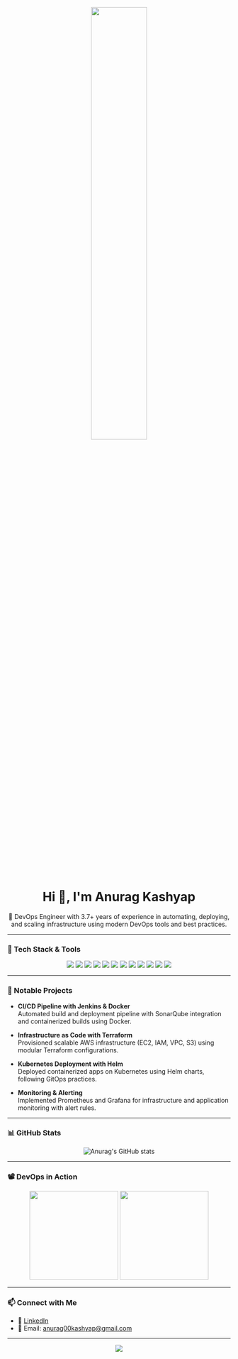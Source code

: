 <p align="center">
  <img src="https://miro.medium.com/v2/resize:fit:750/format:webp/1*xNQKHj5vR7w9AcY_bDKYYw.gif" width="50%" />
</p>

<h1 align="center">Hi 👋, I'm Anurag Kashyap</h1>

<p align="center">
  🚀 DevOps Engineer with 3.7+ years of experience in automating, deploying, and scaling infrastructure using modern DevOps tools and best practices.
</p>

---

### 🧰 Tech Stack & Tools

<p align="center">
  <img src="https://img.shields.io/badge/AWS-232F3E?style=for-the-badge&logo=amazonaws&logoColor=white"/>
  <img src="https://img.shields.io/badge/Jenkins-D24939?style=for-the-badge&logo=jenkins&logoColor=white"/>
  <img src="https://img.shields.io/badge/Docker-2496ED?style=for-the-badge&logo=docker&logoColor=white"/>
  <img src="https://img.shields.io/badge/Terraform-7B42BC?style=for-the-badge&logo=terraform&logoColor=white"/>
  <img src="https://img.shields.io/badge/Kubernetes-326CE5?style=for-the-badge&logo=kubernetes&logoColor=white"/>
  <img src="https://img.shields.io/badge/Helm-0F1689?style=for-the-badge&logo=helm&logoColor=white"/>
  <img src="https://img.shields.io/badge/SonarQube-4E9BCD?style=for-the-badge&logo=sonarqube&logoColor=white"/>
  <img src="https://img.shields.io/badge/Trivy-5C2D91?style=for-the-badge&logoColor=white"/>
  <img src="https://img.shields.io/badge/Grafana-F46800?style=for-the-badge&logo=grafana&logoColor=white"/>
  <img src="https://img.shields.io/badge/Prometheus-E6522C?style=for-the-badge&logo=prometheus&logoColor=white"/>
  <img src="https://img.shields.io/badge/Python-3776AB?style=for-the-badge&logo=python&logoColor=white"/>
  <img src="https://img.shields.io/badge/Bash-4EAA25?style=for-the-badge&logo=gnubash&logoColor=white"/>
</p>

---

### 📂 Notable Projects

- **CI/CD Pipeline with Jenkins & Docker**  
  Automated build and deployment pipeline with SonarQube integration and containerized builds using Docker.

- **Infrastructure as Code with Terraform**  
  Provisioned scalable AWS infrastructure (EC2, IAM, VPC, S3) using modular Terraform configurations.

- **Kubernetes Deployment with Helm**  
  Deployed containerized apps on Kubernetes using Helm charts, following GitOps practices.

- **Monitoring & Alerting**  
  Implemented Prometheus and Grafana for infrastructure and application monitoring with alert rules.

---

### 📊 GitHub Stats

<p align="center">
  <img src="https://github-readme-stats.vercel.app/api?username=Anurag00Kashyap&show_icons=true&theme=radical" alt="Anurag's GitHub stats"/>
</p>

---

### 📽️ DevOps in Action

<p align="center">
  <img src="https://media.giphy.com/media/qgQUggAC3Pfv687qPC/giphy.gif" width="200" />
  <img src="https://media.giphy.com/media/LMt9638dO8dftAjtco/giphy.gif" width="200" />
</p>

---

### 📫 Connect with Me

- 🔗 [LinkedIn](https://www.linkedin.com/in/anurag-kashyap-03484887/)
- 📧 Email: anurag00kashyap@gmail.com

---

<p align="center">
  <img src="https://img.shields.io/badge/Love-DevOps-%23FF69B4?style=for-the-badge"/>
</p>
